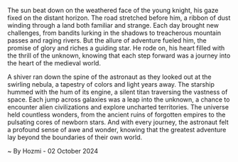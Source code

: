 
The sun beat down on the weathered face of the young knight, his gaze fixed on the distant horizon. The road stretched before him, a ribbon of dust winding through a land both familiar and strange. Each day brought new challenges, from bandits lurking in the shadows to treacherous mountain passes and raging rivers. But the allure of adventure fueled him, the promise of glory and riches a guiding star. He rode on, his heart filled with the thrill of the unknown, knowing that each step forward was a journey into the heart of the medieval world.

A shiver ran down the spine of the astronaut as they looked out at the swirling nebula, a tapestry of colors and light years away. The starship hummed with the hum of its engine, a silent titan traversing the vastness of space. Each jump across galaxies was a leap into the unknown, a chance to encounter alien civilizations and explore uncharted territories. The universe held countless wonders, from the ancient ruins of forgotten empires to the pulsating cores of newborn stars. And with every journey, the astronaut felt a profound sense of awe and wonder, knowing that the greatest adventure lay beyond the boundaries of their own world. 

~ By Hozmi - 02 October 2024
